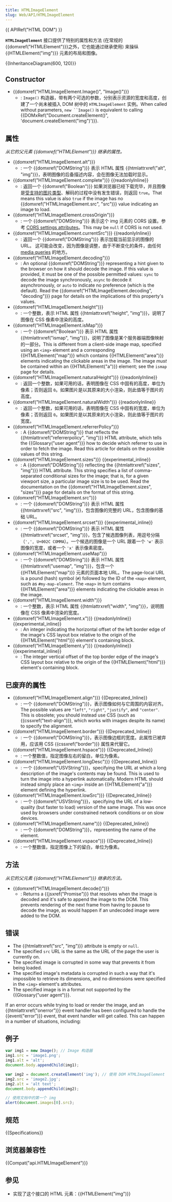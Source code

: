 ```yaml
---
title: HTMLImageElement
slug: Web/API/HTMLImageElement
---
```

{{ APIRef("HTML DOM") }}

**`HTMLImageElement`** 接口提供了特别的属性和方法 (在常规的 {{domxref("HTMLElement")}}之外，它也能通过继承使用) 来操纵 {{HTMLElement("img")}} 元素的布局和图像。

{{InheritanceDiagram(600, 120)}}

## Constructor

- {{domxref("HTMLImageElement.Image()", "Image()")}}
  - : `Image()` 构造器，带有两个可选的参数，分别表示资源的宽度和高度，创建了一个尚未被插入 DOM 树中的 `HTMLImageElement` 实例。When called without parameters, ` new ``Image() ` is equivalent to calling {{DOMxRef("Document.createElement()", 'document.createElement("img")')}}.

## 属性

_从它的父元素 {{domxref("HTMLElement")}} 继承的属性。_

- {{domxref("HTMLImageElement.alt")}}
  - : 一个 {{domxref("DOMString")}} 表示 HTML 属性 {{htmlattrxref("alt", "img")}}，表明图像的后备描述内容，会在图像无法加载时显示。
- {{domxref("HTMLImageElement.complete")}} {{readonlyInline}}
  - : 返回一个 {{domxref("Boolean")}} 如果浏览器已经下载完毕，并且图像是[受支持的图片类型](/zh-CN/docs/HTML/Element/Img#Image_Format)、解码的过程中没有发生错误，则返回 `true`。That means this value is also `true` if the image has no {{domxref("HTMLImageElement.src", "src")}} value indicating an image to load.
- {{domxref("HTMLImageElement.crossOrigin")}}
  - : 一个 {{domxref("DOMString")}} 表示这个 img 元素的 CORS 设置。参考 [CORS settings attributes](/zh-CN/docs/HTML/CORS_settings_attributes)。This may be `null` if CORS is not used.
- {{domxref("HTMLImageElement.currentSrc")}} {{readonlyInline}}
  - : 返回一个 {{domxref("DOMString")}} 表示加载当前显示的图像的 URL。
    这可能会改变，因为图像是调整，由于不断变化的条件，由任何 [media queries](/zh-CN/docs/Web/CSS/Media_Queries) 的地方。
- {{domxref("HTMLImageElement.decoding")}}
  - : An optional {{domxref("DOMString")}} representing a hint given to the browser on how it should decode the image. If this value is provided, it must be one of the possible permitted values: `sync` to decode the image synchronously, `async` to decode it asynchronously, or `auto` to indicate no preference (which is the default). Read the {{domxref("HTMLImageElement.decoding", "decoding")}} page for details on the implications of this property's values.
- {{domxref("HTMLImageElement.height")}}
  - : 一个整数，表示 HTML 属性 {{htmlattrxref("height", "img")}}，说明了图像在 CSS 像素中渲染的高度。
- {{domxref("HTMLImageElement.isMap")}}
  - : 一个 {{domxref("Boolean")}} 表示 HTML 属性 {{htmlattrxref("ismap", "img")}}，说明了图像是某个服务器端图像映射的一部分。This is different from a client-side image map, specified using an `<img>` element and a corresponding {{HTMLElement("map")}} which contains {{HTMLElement("area")}} elements indicating the clickable areas in the image. The image _must_ be contained within an {{HTMLElement("a")}} element; see the `ismap` page for details.
- {{domxref("HTMLImageElement.naturalHeight")}} {{readonlyInline}}
  - : 返回一个整数，如果可用的话，表明图像在 CSS 中固有的高度，单位为像素；否则返回 `0`。如果图片是以其原来的大小渲染，则此值等于图片的高度。
- {{domxref("HTMLImageElement.naturalWidth")}} {{readonlyInline}}
  - : 返回一个整数，如果可用的话，表明图像在 CSS 中固有的宽度，单位为像素；否则返回 `0`。如果图片是以其原来的大小渲染，则此值等于图片的宽度。
- {{domxref("HTMLImageElement.referrerPolicy")}}
  - : A {{domxref("DOMString")}} that reflects the {{htmlattrxref("referrerpolicy", "img")}} HTML attribute, which tells the {{Glossary("user agent")}} how to decide which referrer to use in order to fetch the image. Read this article for details on the possible values of this string.
- {{domxref("HTMLImageElement.sizes")}} {{experimental_inline}}
  - : A {{domxref("DOMString")}} reflecting the {{htmlattrxref("sizes", "img")}} HTML attribute. This string specifies a list of comma-separated conditional sizes for the image; that is, for a given viewport size, a particular image size is to be used. Read the documentation on the {{domxref("HTMLImageElement.sizes", "sizes")}} page for details on the format of this string.
- {{domxref("HTMLImageElement.src")}}
  - : 一个 {{domxref("DOMString")}} 表示 HTML 属性 {{htmlattrxref("src", "img")}}，包含图像的完整的 URL，包含图像的基础 URL。
- {{domxref("HTMLImageElement.srcset")}} {{experimental_inline}}
  - : 一个 {{domxref("DOMString")}} 表示 HTML 属性 {{htmlattrxref("srcset", "img")}}，包含了候选图像列表，用逗号分隔（`',', U+002C COMMA`）。一个候选的图像是一个 URL 跟着一个 `'w'` 表示图像的宽度，或者一个 `'x'` 表示像素密度。
- {{domxref("HTMLImageElement.useMap")}}
  - : 一个 {{domxref("DOMString")}} 表示 HTML 属性 {{htmlattrxref("usemap", "img")}}，包含一个 {{HTMLElement("map")}} 元素的页面本地 URL。The page-local URL is a pound (hash) symbol (`#`) followed by the ID of the `<map>` element, such as `#my-map-element`. The `<map>` in turn contains {{HTMLElement("area")}} elements indicating the clickable areas in the image.
- {{domxref("HTMLImageElement.width")}}
  - : 一个整数，表示 HTML 属性 {{htmlattrxref("width", "img")}}，说明图像在 CSS 像素中渲染的宽度。
- {{domxref("HTMLImageElement.x")}} {{readonlyInline}}{{experimental_inline}}
  - : An integer indicating the horizontal offset of the left border edge of the image's CSS layout box relative to the origin of the {{HTMLElement("html")}} element's containing block.
- {{domxref("HTMLImageElement.y")}} {{readonlyInline}} {{experimental_inline}}
  - : The integer vertical offset of the top border edge of the image's CSS layout box relative to the origin of the {{HTMLElement("html")}} element's containing block.

## 已废弃的属性

- {{domxref("HTMLImageElement.align")}} {{Deprecated_Inline}}
  - : 一个 {{domxref("DOMString")}}，表示图像如何与它周围的内容对齐。The possible values are `"left"`, `"right"`, `"justify"`, and `"center"`. This is obsolete; you should instead use CSS (such as {{cssxref("text-align")}}, which works with images despite its name) to specify the alignment.
- {{domxref("HTMLImageElement.border")}} {{Deprecated_Inline}}
  - : 一个 {{domxref("DOMString")}}，表示图像边框的宽度。此属性已被弃用，应该用 CSS {{cssxref("border")}} 属性来代替它。
- {{domxref("HTMLImageElement.hspace")}} {{Deprecated_Inline}}
  - : 一个整数值，指定图像左右的留白，单位为像素。
- {{domxref("HTMLImageElement.longDesc")}} {{Deprecated_Inline}}
  - : 一个 {{domxref("USVString")}}，specifying the URL at which a long description of the image's contents may be found. This is used to turn the image into a hyperlink automatically. Modern HTML should instead simply place an `<img>` inside an {{HTMLElement("a")}} element defining the hyperlink.
- {{domxref("HTMLImageElement.lowSrc")}} {{Deprecated_Inline}}
  - : 一个 {{domxref("USVString")}}，specifying the URL of a low-quality (but faster to load) version of the same image. This was once used by browsers under constrained network conditions or on slow devices.
- {{domxref("HTMLImageElement.name")}} {{Deprecated_Inline}}
  - : 一个 {{domxref("DOMString")}}，representing the name of the element.
- {{domxref("HTMLImageElement.vspace")}} {{Deprecated_Inline}}
  - : 一个整数值，指定图像上下的留白，单位为像素。

## 方法

_从它的父元素 {{domxref("HTMLElement")}} 继承的方法。_

- {{domxref("HTMLImageElement.decode()")}}
  - : Returns a {{jsxref("Promise")}} that resolves when the image is decoded and it's safe to append the image to the DOM. This prevents rendering of the next frame from having to pause to decode the image, as would happen if an undecoded image were added to the DOM.

## 错误

- The {{htmlattrxref("src", "img")}} attribute is empty or `null`.
- The specified `src` URL is the same as the URL of the page the user is currently on.
- The specified image is corrupted in some way that prevents it from being loaded.
- The specified image's metadata is corrupted in such a way that it's impossible to retrieve its dimensions, and no dimensions were specified in the `<img>` element's attributes.
- The specified image is in a format not supported by the {{Glossary("user agent")}}.

If an error occurs while trying to load or render the image, and an {{htmlattrxref("onerror")}} event handler has been configured to handle the {{event("error")}} event, that event handler will get called. This can happen in a number of situations, including:

## 例子

```js
var img1 = new Image(); // Image 构造器
img1.src = 'image1.png';
img1.alt = 'alt';
document.body.appendChild(img1);

var img2 = document.createElement('img'); // 使用 DOM HTMLImageElement
img2.src = 'image2.jpg';
img2.alt = 'alt text';
document.body.appendChild(img2);

// 使用文档中的第一个 img
alert(document.images[0].src);
```

## 规范

{{Specifications}}

## 浏览器兼容性

{{Compat("api.HTMLImageElement")}}

## 参见

- 实现了这个接口的 HTML 元素：{{HTMLElement("img")}}
